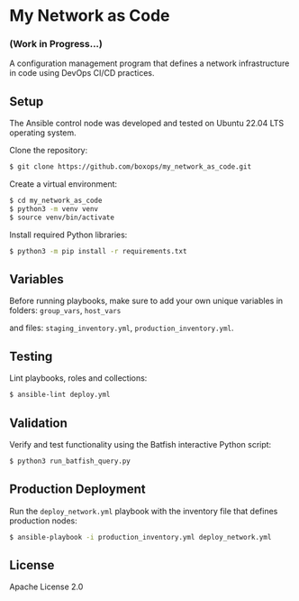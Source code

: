 My Network as Code
==================

### (Work in Progress...)

A configuration management program that defines a network infrastructure in code using DevOps CI/CD practices.

Setup
-----

The Ansible control node was developed and tested on Ubuntu 22.04 LTS operating system.

Clone the repository:
```bash
$ git clone https://github.com/boxops/my_network_as_code.git
```
Create a virtual environment:
```bash
$ cd my_network_as_code
$ python3 -m venv venv
$ source venv/bin/activate
```
Install required Python libraries:
```bash
$ python3 -m pip install -r requirements.txt
```

Variables
---------

Before running playbooks, make sure to add your own unique variables in folders: ```group_vars```, ```host_vars```

and files: ```staging_inventory.yml```, ```production_inventory.yml```.

Testing
-------

Lint playbooks, roles and collections:
```bash
$ ansible-lint deploy.yml
```

Validation
----------

Verify and test functionality using the Batfish interactive Python script:
```bash
$ python3 run_batfish_query.py
```

Production Deployment
---------------------

Run the ```deploy_network.yml``` playbook with the inventory file that defines production nodes:
```bash
$ ansible-playbook -i production_inventory.yml deploy_network.yml
```

License
-------

Apache License 2.0
